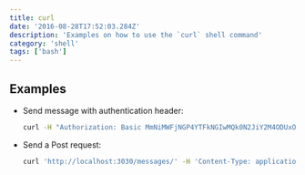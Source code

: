 ```yaml
---
title: curl
date: '2016-08-28T17:52:03.284Z'
description: 'Examples on how to use the `curl` shell command'
category: 'shell'
tags: ['bash']
---
```


## Examples

* Send message with authentication header:

	```bash
	curl -H "Authorization: Basic MmNiMWFjNGP4YTFkNGIwMQk0N2JiY2M4ODUxODYwNjc6NWVjNWNjNZQzYjhlNGI0YmEzMmIwZDEyZjIxYT8EYWQ=" -d grant_type=client_credentials https://accounts.spotify.com/api/token
	```



* Send a Post request:

	```bash
	curl 'http://localhost:3030/messages/' -H 'Content-Type: application/json' --data-binary '{ "text": "Hello Feathers!" }'
	```